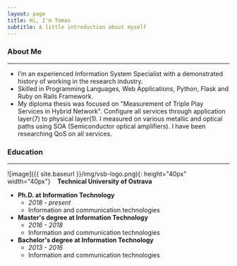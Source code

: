 ```yaml
---
layout: page
title: Hi, I'm Tomas
subtitle: A little introduction about myself
---
```


### About Me
***
- I’m an experienced Information System Specialist with a demonstrated history of working in the research industry. 
- Skilled in Programming Languages, Web Applications, Python, Flask and Ruby on Rails Framework.
- My diploma thesis was focused on "Measurement of Triple Play Services in Hybrid Network". Configure all services through application layer(7) to physical layer(1). I measured on various metallic and optical paths using SOA (Semiconductor optical amplifiers). I have been researching QoS on all services.

### Education
***
![image]({{ site.baseurl }}/img/vsb-logo.png){: height="40px" width="40px"} &nbsp;&nbsp; **Technical University of Ostrava**
  - **Ph.D. at Information Technology** 
    - *2018 - present*
    - Information and communication technologies
  - **Master's degree at Information Technology** 
    - *2016 - 2018*
    - Information and communication technologies
  - **Bachelor's degree at Information Technology** 
    - *2013 - 2016*
    - Information and communication technologies
    
